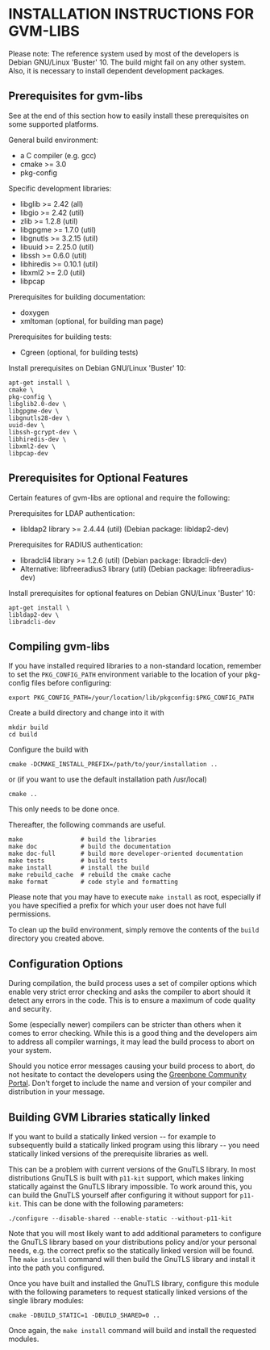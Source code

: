 INSTALLATION INSTRUCTIONS FOR GVM-LIBS
======================================

Please note: The reference system used by most of the developers is Debian
GNU/Linux 'Buster' 10. The build might fail on any other system. Also, it is
necessary to install dependent development packages.

Prerequisites for gvm-libs
--------------------------

See at the end of this section how to easily install these prerequisites on
some supported platforms.

General build environment:
* a C compiler (e.g. gcc)
* cmake >= 3.0
* pkg-config

Specific development libraries:
* libglib >= 2.42 (all)
* libgio >= 2.42 (util)
* zlib >= 1.2.8 (util)
* libgpgme >= 1.7.0 (util)
* libgnutls >= 3.2.15 (util)
* libuuid >= 2.25.0 (util)
* libssh >= 0.6.0 (util)
* libhiredis >= 0.10.1 (util)
* libxml2 >= 2.0 (util)
* libpcap

Prerequisites for building documentation:
* doxygen
* xmltoman (optional, for building man page)

Prerequisites for building tests:
* Cgreen (optional, for building tests)

Install prerequisites on Debian GNU/Linux 'Buster' 10:

    apt-get install \
    cmake \
    pkg-config \
    libglib2.0-dev \
    libgpgme-dev \
    libgnutls28-dev \
    uuid-dev \
    libssh-gcrypt-dev \
    libhiredis-dev \
    libxml2-dev \
    libpcap-dev


Prerequisites for Optional Features
-----------------------------------

Certain features of gvm-libs are optional and require the following:

Prerequisites for LDAP authentication:
* libldap2 library >= 2.4.44 (util) (Debian package: libldap2-dev)

Prerequisites for RADIUS authentication:
* libradcli4 library >= 1.2.6 (util) (Debian package: libradcli-dev)
* Alternative: libfreeradius3 library (util) (Debian package: libfreeradius-dev)

Install prerequisites for optional features on Debian GNU/Linux 'Buster' 10:

    apt-get install \
    libldap2-dev \
    libradcli-dev


Compiling gvm-libs
------------------

If you have installed required libraries to a non-standard location, remember to
set the `PKG_CONFIG_PATH` environment variable to the location of your pkg-config
files before configuring:

    export PKG_CONFIG_PATH=/your/location/lib/pkgconfig:$PKG_CONFIG_PATH

Create a build directory and change into it with

    mkdir build
    cd build

Configure the build with

    cmake -DCMAKE_INSTALL_PREFIX=/path/to/your/installation ..

or (if you want to use the default installation path /usr/local)

    cmake ..

This only needs to be done once.

Thereafter, the following commands are useful.

    make                # build the libraries
    make doc            # build the documentation
    make doc-full       # build more developer-oriented documentation
    make tests          # build tests
    make install        # install the build
    make rebuild_cache  # rebuild the cmake cache
    make format         # code style and formatting

Please note that you may have to execute `make install` as root, especially if
you have specified a prefix for which your user does not have full permissions.

To clean up the build environment, simply remove the contents of the `build`
directory you created above.


Configuration Options
---------------------

During compilation, the build process uses a set of compiler options which
enable very strict error checking and asks the compiler to abort should it detect
any errors in the code. This is to ensure a maximum of code quality and
security.

Some (especially newer) compilers can be stricter than others when it comes
to error checking. While this is a good thing and the developers aim to address
all compiler warnings, it may lead the build process to abort on your system.

Should you notice error messages causing your build process to abort, do not
hesitate to contact the developers using the [Greenbone Community
Portal](https://community.greenbone.net/c/gse). Don't forget to include the
name and version of your compiler and distribution in your message.


Building GVM Libraries statically linked
----------------------------------------

If you want to build a statically linked version -- for example to subsequently
build a statically linked program using this library -- you need statically
linked versions of the prerequisite libraries as well.

This can be a problem with current versions of the GnuTLS library. In most
distributions GnuTLS is built with `p11-kit` support, which makes linking
statically against the GnuTLS library impossible. To work around this, you can
build the GnuTLS yourself after configuring it without support for `p11-kit`. This
can be done with the following parameters:

    ./configure --disable-shared --enable-static --without-p11-kit

Note that you will most likely want to add additional parameters to configure
the GnuTLS library based on your distributions policy and/or your personal
needs, e.g. the correct prefix so the statically linked version will be found.
The `make install` command will then build the GnuTLS library and install it
into the path you configured.

Once you have built and installed the GnuTLS library, configure this module
with the following parameters to request statically linked versions of
the single library modules:

    cmake -DBUILD_STATIC=1 -DBUILD_SHARED=0 ..

Once again, the `make install` command will build and install the requested
modules.

